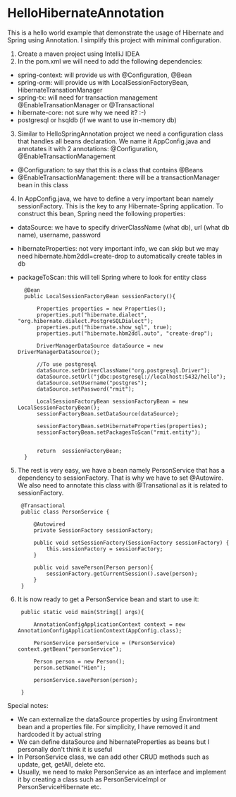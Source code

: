 # HelloHibernateAnnotation
This is a hello world example that demonstrate the usage of Hibernate and Spring using Annotation. I simplify this project with minimal configuration.

1. Create a maven project using IntelliJ IDEA
2. In the pom.xml we will need to add the following dependencies:
+ spring-context: will provide us with @Configuration, @Bean
+ spring-orm: will provide us with LocalSessionFactoryBean, HibernateTransationManager
+ spring-tx: will need for transaction management @EnableTransationManager or @Transactional
+ hibernate-core: not sure why we need it? :-) 
+ postgresql or hsqldb (if we want to use in-memory db)

3. Similar to HelloSpringAnnotation project we need a configuration class that handles all beans declaration. We name it AppConfig.java and annotates it with 2 annotations: @Configuration, @EnableTransactionManagement
- @Configuration: to say that this is a class that contains @Beans
- @EnableTransactionManagement: there will be a transactionManager bean in this class

4. In AppConfig.java, we have to define a very important bean namely sessionFactory. This is the key to any Hibernate-Spring application. 
To construct this bean, Spring need the following properties:
+ dataSource: we have to specify driverClassName (what db), url (what db name), username, password
+ hibernateProperties: not very important info, we can skip but we may need hibernate.hbm2ddl=create-drop to automatically create tables in db
+ packageToScan: this will tell Spring where to look for entity class

        @Bean
        public LocalSessionFactoryBean sessionFactory(){

            Properties properties = new Properties();
            properties.put("hibernate.dialect", "org.hibernate.dialect.PostgreSQLDialect");
            properties.put("hibernate.show_sql", true);
            properties.put("hibernate.hbm2ddl.auto", "create-drop");

            DriverManagerDataSource dataSource = new DriverManagerDataSource();

            //To use postgresql
            dataSource.setDriverClassName("org.postgresql.Driver");
            dataSource.setUrl("jdbc:postgresql://localhost:5432/hello");
            dataSource.setUsername("postgres");
            dataSource.setPassword("rmit");

            LocalSessionFactoryBean sessionFactoryBean = new LocalSessionFactoryBean();
            sessionFactoryBean.setDataSource(dataSource);

            sessionFactoryBean.setHibernateProperties(properties);
            sessionFactoryBean.setPackagesToScan("rmit.entity");


            return  sessionFactoryBean;
        }

5. The rest is very easy, we have a bean namely PersonService that has a dependency to sessionFactory. That is why we have to set @Autowire. We also need to annotate this class with @Transational as it is related to sessionFactory.

        @Transactional
        public class PersonService {

            @Autowired
            private SessionFactory sessionFactory;

            public void setSessionFactory(SessionFactory sessionFactory) {
                this.sessionFactory = sessionFactory;
            }

            public void savePerson(Person person){
                sessionFactory.getCurrentSession().save(person);
            }
        }

6. It is now ready to get a PersonService bean and start to use it:

        public static void main(String[] args){

            AnnotationConfigApplicationContext context = new AnnotationConfigApplicationContext(AppConfig.class);

            PersonService personService = (PersonService) context.getBean("personService");

            Person person = new Person();
            person.setName("Hien");

            personService.savePerson(person);

        }

Special notes:
- We can externalize the dataSource properties by using Environtment bean and a properties file. For simplicity, I have removed it and hardcoded it by actual string
- We can define dataSource and hibernateProperties as beans but I personally don't think it is useful
- In PersonService class, we can add other CRUD methods such as update, get, getAll, delete etc. 
- Usually, we need to make PersonService as an interface and implement it by creating a class such as PersonServiceImpl or PersonServiceHibernate etc. 






